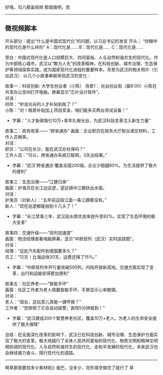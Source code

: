好哦，勾八膝盖视频
那就做吧，悲

---

## 微视频脚本

开头部分：提出“什么是中国式现代化”的问题，以习总书记的发言
开头；
“你眼中的现代化是什么样的”
A：现代化是……
B：现代化是……
C：现代化是……

旁白：中国式现代化是人口规模巨大、共同富裕、人与自然和谐共生的现代化。作为中部核心城市，武汉以“敢为人先”的改革精神，在科技创新、城市治理、生态保护等领域探索实践，成为国家现代化进程的重要样本。背景为武汉的相关照片（引出武汉）
以几个小故事串联体现武汉的变化：

故事一：科技创新: 
大学生创业者（小陈）
场景1：  光谷创业街（晨8:00）小陈在共享办公空间打开电脑，屏幕显示“芯片设计软件”。  
对话：  
同伴：“听说光谷的人才补贴到账了？”  
小陈：“对！租房补贴加上项目奖金，咱们能多买两台测试设备！”  
- 字幕：“人才新政吸引10万+青年扎根光谷，为武汉科技变革注入新生力量”

故事二：政务改革—— “跨省通办” 
画面：企业职员在政务大厅柜台递交材料，工作人员微笑。  
对话：  
  职员：“公司在长沙，能在武汉办社保吗？”  
  工作人员：“可以，跨省通办系统已联网，3天出结果。”  
- 字幕：“武汉‘跨省通办’覆盖全国200城，企业少跑腿80%。为生活提供了极大的便利”  

故事三：生态治理——“江豚归来”  
画面：护渔员在长江边巡逻，望远镜中江豚跃出水面。  
对话：  
  护渔员（对新人）：“五年前这段江面一条江豚都没有。”  
  新人：“现在巡逻都能拍到十几头了！”  
- 字幕：“长江禁渔三年，武汉段水质优良率提升至92%。实现了生态环境的极大变革”  

故事四：交通升级——“班列加速度”  
画面：物流经理查看电脑屏幕，显示“中欧班列（武汉）实时追踪图”。  
对话：  
  经理：“这批汽车配件到德国要多久？”  
  员工：“12天！比海运快20天，运费还降了15%。”  
- 字幕：“中欧班列年开行量突破500列，内陆开放新高地。交通方面实现了变革，出行和运输变得更加便利”  

故事五：社区养老——“智能手环”  
画面：社区工作者为老人佩戴智能手环，手屏显示心率数据。  
对话：  
  老人：“闺女，这玩意儿真能一键呼救？”  
  工作者：“您摔倒了它会自动报警，医院5分钟就到！”  
- 字幕：“武汉建成200个智慧养老社区，覆盖10万+老人。为老人的生命安全提供了极大保障”

总结：在全面深化改革的影响下，武汉已在科技创新、城市治理、生态保护方面实现了极大的变革，极大地践行了全体人民共同富裕的现代化、物质文明和精神文明相协调的现代化、人与自然和谐共生的现代化、走和平发展的现代化，未来武汉也会继续接力奋斗，践行现代化的道路。

---

啊草那我要找多少素材呢()
毫巴，没多少，完形填空做完了就行了
草



